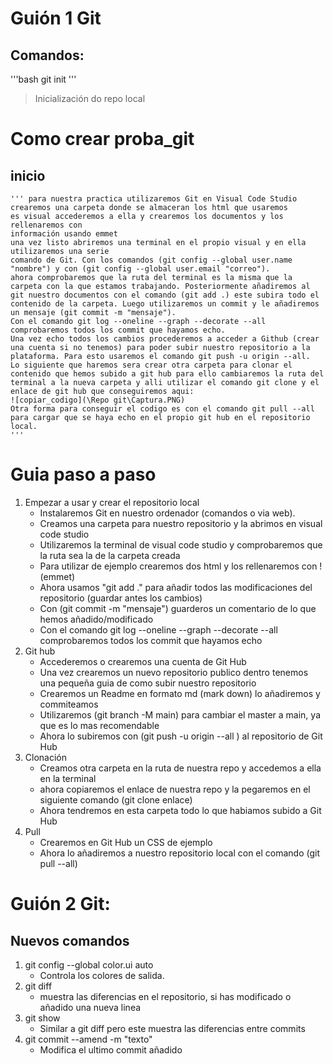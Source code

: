 # Guión 1 Git
## Comandos:
'''bash
git init
'''
>Inicialización do repo local
# Como crear proba_git 
## inicio
    ''' para nuestra practica utilizaremos Git en Visual Code Studio
    crearemos una carpeta donde se almaceran los html que usaremos 
    es visual accederemos a ella y crearemos los documentos y los rellenaremos con 
    información usando emmet
    una vez listo abriremos una terminal en el propio visual y en ella utilizaremos una serie 
    comando de Git. Con los comandos (git config --global user.name "nombre") y con (git config --global user.email "correo").
    ahora comprobaremos que la ruta del terminal es la misma que la carpeta con la que estamos trabajando. Posteriormente añadiremos al git nuestro documentos con el comando (git add .) este subira todo el contenido de la carpeta. Luego utilizaremos un commit y le añadiremos un mensaje (git commit -m "mensaje").
    Con el comando git log --oneline --graph --decorate --all comprobaremos todos los commit que hayamos echo.
    Una vez echo todos los cambios procederemos a acceder a Github (crear una cuenta si no tenemos) para poder subir nuestro repositorio a la plataforma. Para esto usaremos el comando git push -u origin --all.
    Lo siguiente que haremos sera crear otra carpeta para clonar el contenido que hemos subido a git hub para ello cambiaremos la ruta del terminal a la nueva carpeta y alli utilizar el comando git clone y el enlace de git hub que conseguiremos aqui:
    ![copiar_codigo](\Repo git\Captura.PNG)
    Otra forma para conseguir el codigo es con el comando git pull --all para cargar que se haya echo en el propio git hub en el repositorio local.
    '''
# Guia paso a paso
 1. Empezar a usar y crear el repositorio local
    * Instalaremos Git en nuestro ordenador (comandos o via web).
    * Creamos una carpeta para nuestro repositorio y la abrimos en visual code studio
    * Utilizaremos la terminal de visual code studio y comprobaremos que la ruta sea la de la carpeta creada
    * Para utilizar de ejemplo crearemos dos html y los rellenaremos con ! (emmet)
    * Ahora usamos "git add ." para añadir todos las modificaciones del repositorio (guardar antes los cambios)
    * Con (git commit -m "mensaje") guarderos un comentario de lo que hemos añadido/modificado
    * Con el comando git log --oneline --graph --decorate --all comprobaremos todos los commit que hayamos echo
2. Git hub 
    * Accederemos o crearemos una cuenta de Git Hub
    * Una vez crearemos un nuevo repositorio publico dentro tenemos una pequeña guia de como subir nuestro repositorio
    * Crearemos un Readme en formato md (mark down) lo añadiremos y commiteamos
    * Utilizaremos (git branch -M main) para cambiar el master a main, ya que es lo mas recomendable
    * Ahora lo subiremos con (git push -u origin --all ) al repositorio de Git Hub
3. Clonación
    * Creamos otra carpeta en la ruta de nuestra repo y accedemos a ella en la terminal
    * ahora copiaremos el enlace de nuestra repo y la pegaremos en el siguiente comando (git clone enlace)
    * Ahora tendremos en esta carpeta todo lo que habiamos subido a Git Hub
4. Pull
    * Crearemos en Git Hub un CSS de ejemplo
    * Ahora lo añadiremos a nuestro repositorio local con el comando (git pull --all)

# Guión 2 Git:
## Nuevos comandos
1. git config --global color.ui auto
    * Controla los colores de salida.
2. git diff
    * muestra las diferencias en el repositorio, si has modificado o añadido una nueva linea
3. git show
    * Similar a git diff pero este muestra las diferencias entre commits
4. git commit --amend -m "texto"
    * Modifica el ultimo commit añadido




